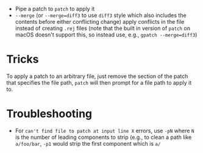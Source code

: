 - Pipe a patch to `patch` to apply it
- `--merge` (or `--merge=diff3` to use `diff3` style which also includes the contents before either conflicting change) apply conflicts in the file instead of creating `.rej` files (note that the built in version of `patch` on macOS doesn't support this, so instead use, e.g., `gpatch --merge=diff3`)

# Tricks

To apply a patch to an arbitrary file, just remove the section of the patch that specifies the file path, `patch` will then prompt for a file path to apply it to.

# Troubleshooting

- For `can't find file to patch at input line X` errors, use `-pN` where `N` is the number of leading components to strip (e.g., to clean a path like `a/foo/bar`, `-p1` would strip the first component which is `a/`
